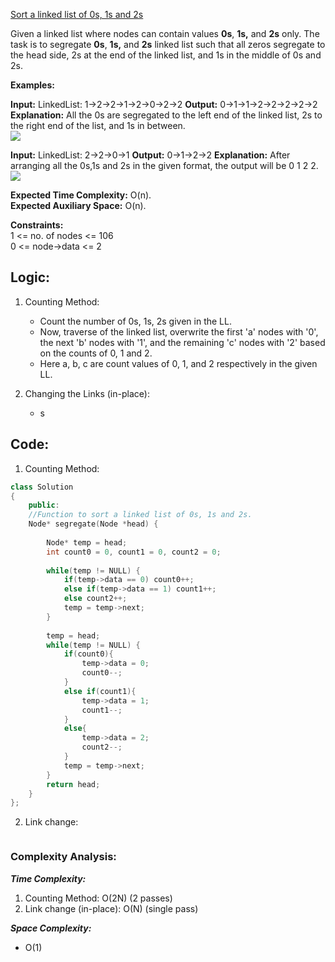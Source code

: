 [Sort a linked list of 0s, 1s and 2s](https://www.geeksforgeeks.org/problems/given-a-linked-list-of-0s-1s-and-2s-sort-it/1)

Given a linked list where nodes can contain values **0s**, **1s,** and **2s** only. The task is to segregate **0s**, **1s,** and **2s** linked list such that all zeros segregate to the head side, 2s at the end of the linked list, and 1s in the middle of 0s and 2s.

**Examples:**

**Input:** LinkedList: 1->2->2->1->2->0->2->2
**Output:** 0->1->1->2->2->2->2->2
**Explanation:** All the 0s are segregated to the left end of the linked list, 2s to the right end of the list, and 1s in between.  
![](https://media.geeksforgeeks.org/img-practice/prod/addEditProblem/700028/Web/Other/blobid1_1723665173.png) 

**Input:** LinkedList: 2->2->0->1
**Output:** 0->1->2->2
**Explanation:** After arranging all the 0s,1s and 2s in the given format, the output will be 0 1 2 2.  
![](https://media.geeksforgeeks.org/img-practice/prod/addEditProblem/700028/Web/Other/blobid0_1723665157.png)

**Expected Time Complexity:** O(n).  
**Expected Auxiliary Space:** O(n).

**Constraints:**  
1 <= no. of nodes <= 106  
0 <= node->data <= 2

## **Logic:**

1. Counting Method:
	- Count the number of 0s, 1s, 2s given in the LL.
	- Now, traverse of the linked list, overwrite the first 'a' nodes with '0', the next 'b' nodes with '1', and the remaining 'c' nodes with '2' based on the counts of 0, 1 and 2.
	- Here a, b, c are count values of 0, 1, and 2 respectively in the given LL.

2. Changing the Links (in-place):
	- s


## **Code:**

1. Counting Method: 
```cpp
class Solution
{
    public:
    //Function to sort a linked list of 0s, 1s and 2s.
    Node* segregate(Node *head) {
        
        Node* temp = head;
        int count0 = 0, count1 = 0, count2 = 0;
        
        while(temp != NULL) {
            if(temp->data == 0) count0++;
            else if(temp->data == 1) count1++;
            else count2++;
            temp = temp->next;
        }
        
        temp = head;
        while(temp != NULL) {
            if(count0){
                temp->data = 0;
                count0--;
            }
            else if(count1){
                temp->data = 1;
                count1--;
            }
            else{
                temp->data = 2;
                count2--;
            }
            temp = temp->next;
        }
        return head;
    }
};
```

2. Link change:
```cpp

```

### **Complexity Analysis:**

***Time Complexity:***
1. Counting Method: O(2N) (2 passes)
2. Link change (in-place): O(N) (single pass)

***Space Complexity:***
- O(1)

